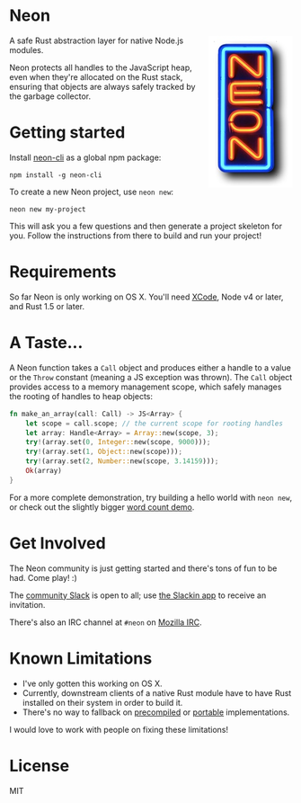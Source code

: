 # Neon

<img align="right" src="neon.jpg" alt="neon"/>A safe Rust abstraction layer for native Node.js modules.

Neon protects all handles to the JavaScript heap, even when they're allocated on the Rust stack, ensuring that objects are always safely tracked by the garbage collector.

# Getting started

Install [neon-cli](https://github.com/dherman/neon-cli) as a global npm package:

```
npm install -g neon-cli
```

To create a new Neon project, use `neon new`:

```
neon new my-project
```

This will ask you a few questions and then generate a project skeleton for you. Follow the instructions from there to build and run your project!

# Requirements

So far Neon is only working on OS X. You'll need [XCode](https://developer.apple.com/xcode/download/), Node v4 or later, and Rust 1.5 or later.

# A Taste...

A Neon function takes a `Call` object and produces either a handle to a value or the `Throw` constant (meaning a JS exception was thrown). The `Call` object provides access to a memory management scope, which safely manages the rooting of handles to heap objects:

```rust
fn make_an_array(call: Call) -> JS<Array> {
    let scope = call.scope; // the current scope for rooting handles
    let array: Handle<Array> = Array::new(scope, 3);
    try!(array.set(0, Integer::new(scope, 9000)));
    try!(array.set(1, Object::new(scope)));
    try!(array.set(2, Number::new(scope, 3.14159)));
    Ok(array)
}
```

For a more complete demonstration, try building a hello world with `neon new`, or check out the slightly bigger [word count demo](https://github.com/dherman/wc-demo).

# Get Involved

The Neon community is just getting started and there's tons of fun to be had. Come play! :)

The [community Slack](http://neon-community.slack.com) is open to all; use [the Slackin app](http://neon-community.herokuapp.com) to receive an invitation.

There's also an IRC channel at `#neon` on [Mozilla IRC](https://wiki.mozilla.org/IRC).

# Known Limitations

* I've only gotten this working on OS X.
* Currently, downstream clients of a native Rust module have to have Rust installed on their system in order to build it.
* There's no way to fallback on [precompiled](https://github.com/mapbox/node-pre-gyp) or [portable](http://insertafter.com/en/blog/native-node-module.html) implementations.

I would love to work with people on fixing these limitations!

# License

MIT
